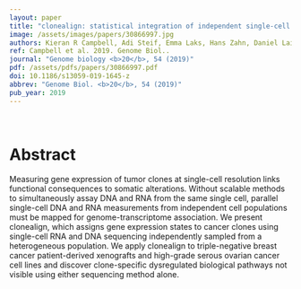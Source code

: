 ```yaml
---
layout: paper
title: "clonealign: statistical integration of independent single-cell RNA and DNA sequencing data from human cancers."
image: /assets/images/papers/30866997.jpg
authors: Kieran R Campbell, Adi Steif, Emma Laks, Hans Zahn, Daniel Lai, Andrew McPherson, Hossein Farahani, Farhia Kabeer, Ciara O'Flanagan, Justina Biele, Jazmine Brimhall, Beixi Wang, Pascale Walters, Imaxt Consortium, Alexandre Bouchard-Côté, Samuel Aparicio, Sohrab P Shah
ref: Campbell et al. 2019. Genome Biol..
journal: "Genome biology <b>20</b>, 54 (2019)"
pdf: /assets/pdfs/papers/30866997.pdf
doi: 10.1186/s13059-019-1645-z
abbrev: "Genome Biol. <b>20</b>, 54 (2019)"
pub_year: 2019
---
```


<br />
<div data-badge-popover="right" data-badge-type="donut" data-pmid="30866997" data-hide-no-mentions="true" class="altmetric-embed"></div>

# Abstract

Measuring gene expression of tumor clones at single-cell resolution links functional consequences to somatic alterations. Without scalable methods to simultaneously assay DNA and RNA from the same single cell, parallel single-cell DNA and RNA measurements from independent cell populations must be mapped for genome-transcriptome association. We present clonealign, which assigns gene expression states to cancer clones using single-cell RNA and DNA sequencing independently sampled from a heterogeneous population. We apply clonealign to triple-negative breast cancer patient-derived xenografts and high-grade serous ovarian cancer cell lines and discover clone-specific dysregulated biological pathways not visible using either sequencing method alone.

